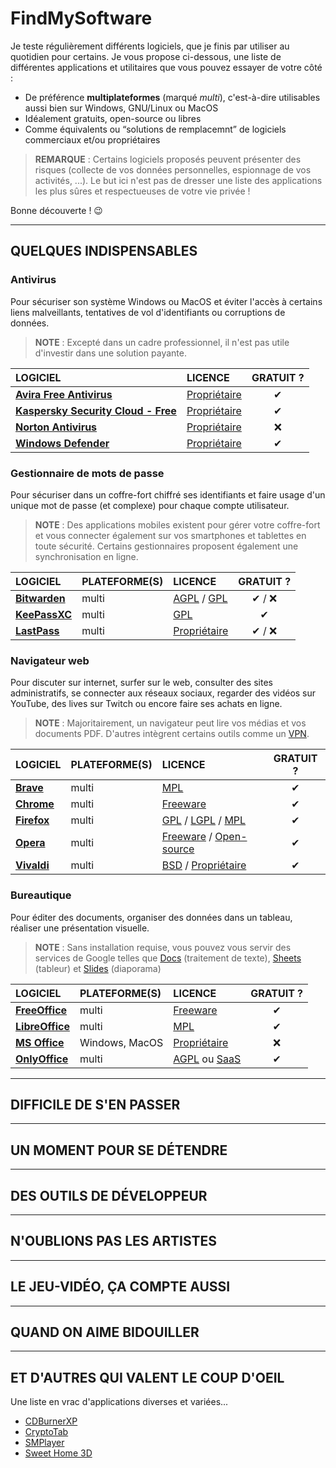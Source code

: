 # FindMySoftware

Je teste régulièrement différents logiciels, que je finis par utiliser au quotidien pour certains. Je vous propose ci-dessous, une liste de différentes applications et utilitaires que vous pouvez essayer de votre côté :

+ De préférence **multiplateformes** (marqué _multi_), c'est-à-dire utilisables aussi bien sur Windows, GNU/Linux ou MacOS
+ Idéalement gratuits, open-source ou libres
+ Comme équivalents ou “solutions de remplacemnt” de logiciels commerciaux et/ou propriétaires

> **REMARQUE** : Certains logiciels proposés peuvent présenter des risques (collecte de vos données personnelles, espionnage de vos activités, ...). Le but ici n'est pas de dresser une liste des applications les plus sûres et respectueuses de votre vie privée !

Bonne découverte ! 😉

---

## QUELQUES INDISPENSABLES

### Antivirus

Pour sécuriser son système Windows ou MacOS et éviter l'accès à certains liens malveillants, tentatives de vol d'identifiants ou corruptions de données.

> **NOTE** : Excepté dans un cadre professionnel, il n'est pas utile d'investir dans une solution payante.

|LOGICIEL|LICENCE|GRATUIT ?|
|:--|:--|:--:|
|[**Avira Free Antivirus**](https://www.avira.com/fr/free-antivirus)|[Propriétaire](https://fr.wikipedia.org/wiki/Licence_propri%C3%A9taire)|✔|
|[**Kaspersky Security Cloud - Free**](https://www.kaspersky.fr/free-antivirus)|[Propriétaire](https://fr.wikipedia.org/wiki/Licence_propri%C3%A9taire)|✔|
|[**Norton Antivirus**](https://fr.norton.com)|[Propriétaire](https://fr.wikipedia.org/wiki/Licence_propri%C3%A9taire)|❌|
|[**Windows Defender**](https://www.microsoft.com/fr-fr/windows/comprehensive-security)|[Propriétaire](https://fr.wikipedia.org/wiki/Licence_propri%C3%A9taire)|✔|

### Gestionnaire de mots de passe

Pour sécuriser dans un coffre-fort chiffré ses identifiants et faire usage d'un unique mot de passe (et complexe) pour chaque compte utilisateur.

> **NOTE** : Des applications mobiles existent pour gérer votre coffre-fort et vous connecter également sur vos smartphones et tablettes en toute sécurité. Certains gestionnaires proposent également une synchronisation en ligne.

|LOGICIEL|PLATEFORME(S)|LICENCE|GRATUIT ?|
|:--|:--|:--|:--:|
|[**Bitwarden**](https://bitwarden.com)|multi|[AGPL](https://fr.wikipedia.org/wiki/GNU_Affero_General_Public_License) / [GPL](https://en.wikipedia.org/wiki/GNU_General_Public_License)|✔ / ❌|
|[**KeePassXC**](https://keepassxc.org)|multi|[GPL](https://en.wikipedia.org/wiki/GNU_General_Public_License)|✔|
|[**LastPass**](https://www.lastpass.com/fr)|multi|[Propriétaire](https://fr.wikipedia.org/wiki/Licence_propri%C3%A9taire)|✔ / ❌|

### Navigateur web

Pour discuter sur internet, surfer sur le web, consulter des sites administratifs, se connecter aux réseaux sociaux, regarder des vidéos sur YouTube, des lives sur Twitch ou encore faire ses achats en ligne.

> **NOTE** : Majoritairement, un navigateur peut lire vos médias et vos documents PDF. D'autres intègrent certains outils comme un [VPN](https://fr.wikipedia.org/wiki/R%C3%A9seau_priv%C3%A9_virtuel).

|LOGICIEL|PLATEFORME(S)|LICENCE|GRATUIT ?|
|:--|:--|:--|:--:|
|[**Brave**](https://brave.com/fr)|multi|[MPL](https://fr.wikipedia.org/wiki/Mozilla_Public_License)|✔|
|[**Chrome**](https://www.google.com/chrome)|multi|[Freeware](https://fr.wikipedia.org/wiki/Freeware)|✔|
|[**Firefox**](https://www.mozilla.org/fr/firefox/new)|multi|[GPL](https://fr.wikipedia.org/wiki/Licence_publique_g%C3%A9n%C3%A9rale_GNU) / [LGPL](https://fr.wikipedia.org/wiki/Licence_publique_g%C3%A9n%C3%A9rale_limit%C3%A9e_GNU) / [MPL](https://fr.wikipedia.org/wiki/Mozilla_Public_License)|✔|
|[**Opera**](https://www.opera.com/fr)|multi|[Freeware](https://fr.wikipedia.org/wiki/Freeware) / [Open-source](https://fr.wikipedia.org/wiki/Open_source)|✔|
|[**Vivaldi**](https://vivaldi.com/fr)|multi|[BSD](https://fr.wikipedia.org/wiki/Licence_BSD) / [Propriétaire](https://fr.wikipedia.org/wiki/Licence_propri%C3%A9taire)|✔|

### Bureautique

Pour éditer des documents, organiser des données dans un tableau, réaliser une présentation visuelle.

> **NOTE** : Sans installation requise, vous pouvez vous servir des services de Google telles que [Docs](https://www.google.com/docs/about) (traitement de texte), [Sheets](https://www.google.com/sheets/about) (tableur) et [Slides](https://www.google.com/slides/about) (diaporama)

|LOGICIEL|PLATEFORME(S)|LICENCE|GRATUIT ?|
|:--|:--|:--|:--:|
|[**FreeOffice**](https://www.freeoffice.com/fr)|multi|[Freeware](https://fr.wikipedia.org/wiki/Freeware)|✔|
|[**LibreOffice**](https://fr.libreoffice.org)|multi|[MPL](https://fr.wikipedia.org/wiki/Mozilla_Public_License)|✔|
|[**MS Office**](https://www.office.com)|Windows, MacOS|[Propriétaire](https://fr.wikipedia.org/wiki/Licence_propri%C3%A9taire)|❌|
|[**OnlyOffice**](https://www.onlyoffice.com/fr/download-desktop.aspx)|multi|[AGPL](https://fr.wikipedia.org/wiki/GNU_Affero_General_Public_License) ou [SaaS](https://fr.wikipedia.org/wiki/Logiciel_en_tant_que_service)|✔|

---

## DIFFICILE DE S'EN PASSER

---

## UN MOMENT POUR SE DÉTENDRE

---

## DES OUTILS DE DÉVELOPPEUR

---

## N'OUBLIONS PAS LES ARTISTES

---

## LE JEU-VIDÉO, ÇA COMPTE AUSSI

---

## QUAND ON AIME BIDOUILLER

---

## ET D'AUTRES QUI VALENT LE COUP D'OEIL

Une liste en vrac d'applications diverses et variées...

+ [CDBurnerXP](https://www.cdburnerxp.se/?lang=fr)
+ [CryptoTab](https://cryptotab.net/fr)
+ [SMPlayer](https://www.smplayer.info/fr/info)
+ [Sweet Home 3D](http://sweethome3d.com/fr)
